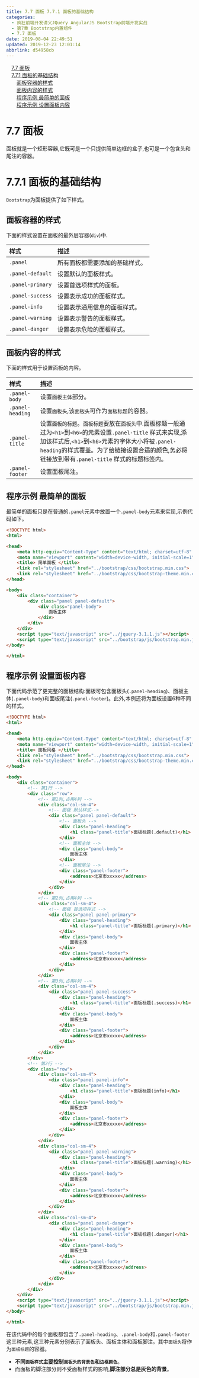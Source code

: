 ```yaml
---
title: 7.7 面板 7.7.1 面板的基础结构
categories: 
  - 疯狂前端开发讲义JQuery AngularJS Bootstrap前端开发实战
  - 第7章 Bootstrap内置组件
  - 7.7 面板
date: 2019-08-04 22:49:51
updated: 2019-12-23 12:01:14
abbrlink: d54958cb
---
```

<div id='my_toc'><a href="/JavaReadingNotes/d54958cb/#7-7-面板" class="header_1">7.7 面板</a>&nbsp;<br><a href="/JavaReadingNotes/d54958cb/#7-7-1-面板的基础结构" class="header_1">7.7.1 面板的基础结构</a>&nbsp;<br><a href="/JavaReadingNotes/d54958cb/#面板容器的样式" class="header_2">面板容器的样式</a>&nbsp;<br><a href="/JavaReadingNotes/d54958cb/#面板内容的样式" class="header_2">面板内容的样式</a>&nbsp;<br><a href="/JavaReadingNotes/d54958cb/#程序示例-最简单的面板" class="header_2">程序示例 最简单的面板</a>&nbsp;<br><a href="/JavaReadingNotes/d54958cb/#程序示例-设置面板内容" class="header_2">程序示例 设置面板内容</a>&nbsp;<br></div>
<style>.header_1{margin-left: 1em;}.header_2{margin-left: 2em;}.header_3{margin-left: 3em;}.header_4{margin-left: 4em;}.header_5{margin-left: 5em;}.header_6{margin-left: 6em;}</style>
<!--more-->
<script>if (navigator.platform.search('arm')==-1){document.getElementById('my_toc').style.display = 'none';}var e,p = document.getElementsByTagName('p');while (p.length>0) {e = p[0];e.parentElement.removeChild(e);}</script>

<!--end-->
<!--SSTStart-->
# 7.7 面板 #
面板就是一个矩形容器,它既可是一个只提供简单边框的盒子,也可是一个包含头和尾注的容器。
# 7.7.1 面板的基础结构 #
`Bootstrap`为面板提供了如下样式。
## 面板容器的样式 ##
下面的样式设置在面板的最外层容器(`div`)中.

|样式|描述|
|:---|:---|
|`.panel`|所有面板都需要添加的基础样式。|
|`.panel-default`|设置默认的面板样式。|
|`.panel-primary`|设置首选项样式的面板。|
|`.panel-success`|设置表示成功的面板样式。|
|`.panel-info`|设置表示通用信息的面板样式。|
|`.panel-warning`|设置表示警告的面板样式。|
|`.panel-danger`|设置表示危险的面板样式。|
## 面板内容的样式 ##
下面的样式用于设置面板的内容。

|样式|描述|
|:---|:---|
|`.panel-body`|设置`面板主体`部分。|
|`.panel-heading`|设置`面板头`,该`面板头`可作为`面板标题`的容器。|
|`.panel-title`|设置`面板的标题`。`面板标题`要放在`面板头`中.面板标题一般通过为`<h1>`到`<h6>`的元素设置`.panel-title` 样式来实现,添加该样式后,`<h1>`到`<h6>`元素的字体大小将被`.panel-heading`的样式覆盖。为了给链接设置合适的颜色,务必将链接放到带有`.panel-title` 样式的标题标签内。|
|`.panel-footer`|设置面板尾注。|

## 程序示例 最简单的面板 ##
最简单的面板只是在普通的`.panel`元素中放置一个`.panel-body`元素来实现,示例代码如下。
```html
<!DOCTYPE html>
<html>

<head>
    <meta http-equiv="Content-Type" content="text/html; charset=utf-8" />
    <meta name="viewport" content="width=device-width, initial-scale=1">
    <title> 简单面板 </title>
    <link rel="stylesheet" href="../bootstrap/css/bootstrap.min.css">
    <link rel="stylesheet" href="../bootstrap/css/bootstrap-theme.min.css">
</head>

<body>
    <div class="container">
        <div class="panel panel-default">
            <div class="panel-body">
                面板主体
            </div>
        </div>
    </div>
    <script type="text/javascript" src="../jquery-3.1.1.js"></script>
    <script type="text/javascript" src="../bootstrap/js/bootstrap.min.js"></script>
</body>

</html>
```
## 程序示例 设置面板内容 ##
下面代码示范了更完整的面板结构:面板可包含面板头(`.panel-heading`)、面板主体(`.panel-body`)和面板尾注(`.panel-footer`)。此外,本例还将为面板设置6种不同的样式。
```html
<!DOCTYPE html>
<html>

<head>
    <meta http-equiv="Content-Type" content="text/html; charset=utf-8" />
    <meta name="viewport" content="width=device-width, initial-scale=1">
    <title> 面板风格 </title>
    <link rel="stylesheet" href="../bootstrap/css/bootstrap.min.css">
    <link rel="stylesheet" href="../bootstrap/css/bootstrap-theme.min.css">
</head>

<body>
    <div class="container">
        <!-- 第1行 -->
        <div class="row">
            <!-- 第1列,占用4列 -->
            <div class="col-sm-4">
                <!-- 面板 默认样式-->
                <div class="panel panel-default">
                    <!-- 面板头 -->
                    <div class="panel-heading">
                        <h1 class="panel-title">面板标题(.default)</h1>
                    </div>
                    <!-- 面板主体 -->
                    <div class="panel-body">
                        面板主体
                    </div>
                    <!-- 面板尾注 -->
                    <div class="panel-footer">
                        <address>北京市xxxxx</address>
                    </div>
                </div>
            </div>
            <!-- 第2列,占用4列 -->
            <div class="col-sm-4">
                <!-- 面板 首选项样式 -->
                <div class="panel panel-primary">
                    <div class="panel-heading">
                        <h1 class="panel-title">面板标题(.primary)</h1>
                    </div>
                    <div class="panel-body">
                        面板主体
                    </div>
                    <div class="panel-footer">
                        <address>北京市xxxxx</address>
                    </div>
                </div>
            </div>
            <!-- 第3列,占用4列 -->
            <div class="col-sm-4">
                <div class="panel panel-success">
                    <div class="panel-heading">
                        <h1 class="panel-title">面板标题(.success)</h1>
                    </div>
                    <div class="panel-body">
                        面板主体
                    </div>
                    <div class="panel-footer">
                        <address>北京市xxxxx</address>
                    </div>
                </div>
            </div>
        </div>
        <!-- 第2行 -->
        <div class="row">
            <div class="col-sm-4">
                <div class="panel panel-info">
                    <div class="panel-heading">
                        <h1 class="panel-title">面板标题(info)</h1>
                    </div>
                    <div class="panel-body">
                        面板主体
                    </div>
                    <div class="panel-footer">
                        <address>北京市xxxxx</address>
                    </div>
                </div>
            </div>
            <div class="col-sm-4">
                <div class="panel panel-warning">
                    <div class="panel-heading">
                        <h1 class="panel-title">面板标题(.warning)</h1>
                    </div>
                    <div class="panel-body">
                        面板主体
                    </div>
                    <div class="panel-footer">
                        <address>北京市xxxxx</address>
                    </div>
                </div>
            </div>
            <div class="col-sm-4">
                <div class="panel panel-danger">
                    <div class="panel-heading">
                        <h1 class="panel-title">面板标题(.danger)</h1>
                    </div>
                    <div class="panel-body">
                        面板主体
                    </div>
                    <div class="panel-footer">
                        <address>北京市xxxxx</address>
                    </div>
                </div>
            </div>
        </div>
    </div>
    <script type="text/javascript" src="../jquery-3.1.1.js"></script>
    <script type="text/javascript" src="../bootstrap/js/bootstrap.min.js"></script>
</body>

</html>
```
在该代码中的每个面板都包含了`.panel-heading`、`.panel-body`和`.panel-footer` 这三种元素,这三种元素分别表示了面板头、面板主体和面板脚注。其中`面板头`将作为`面板标题`的容器。
- **不同`面板样式`主要控制`面板头的背景色`和`边框颜色`**。
- 而面板的脚注部分则不受面板样式的影响,**脚注部分总是灰色的背景**。

<!--SSTStop-->


